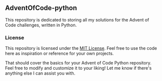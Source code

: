 ## AdventOfCode-python

This repository is dedicated to storing all my solutions for the Advent of Code challenges, written in Python.

### License

This repository is licensed under the [MIT License](https://opensource.org/licenses/MIT). Feel free to use the code here as inspiration or reference for your own projects.

That should cover the basics for your Advent of Code Python repository. Feel free to modify and customize it to your liking! Let me know if there's anything else I can assist you with.
